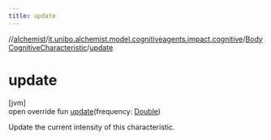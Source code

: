 ```yaml
---
title: update
---
```

//[alchemist](../../../index.html)/[it.unibo.alchemist.model.cognitiveagents.impact.cognitive](../index.html)/[BodyCognitiveCharacteristic](index.html)/[update](update.html)



# update



[jvm]\
open override fun [update](update.html)(frequency: [Double](https://kotlinlang.org/api/latest/jvm/stdlib/kotlin/-double/index.html))



Update the current intensity of this characteristic.




